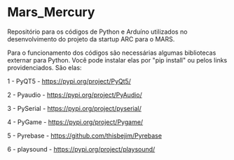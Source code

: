 # Mars_Mercury
Repositório para os códigos de Python e Arduíno utilizados no desenvolvimento do projeto da startup ARC para o MARS.

Para o funcionamento dos códigos são necessárias algumas bibliotecas externar para Python. Você pode instalar elas por "pip install" ou pelos links providenciados. São elas:

1 - PyQT5      - https://pypi.org/project/PyQt5/

2 - Pyaudio    - https://pypi.org/project/PyAudio/

3 - PySerial   - https://pypi.org/project/pyserial/

4 - PyGame     - https://pypi.org/project/Pygame/

5 - Pyrebase   - https://github.com/thisbejim/Pyrebase

6 - playsound  - https://pypi.org/project/playsound/
